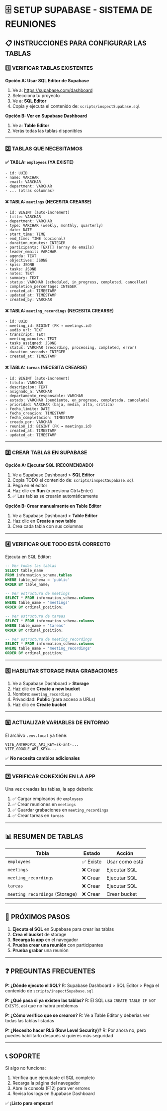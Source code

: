# 🗄️ SETUP SUPABASE - SISTEMA DE REUNIONES

## 📋 INSTRUCCIONES PARA CONFIGURAR LAS TABLAS

### 1️⃣ VERIFICAR TABLAS EXISTENTES

**Opción A: Usar SQL Editor de Supabase**

1. Ve a: https://supabase.com/dashboard
2. Selecciona tu proyecto
3. Ve a: **SQL Editor**
4. Copia y ejecuta el contenido de: `scripts/inspectSupabase.sql`

**Opción B: Ver en Supabase Dashboard**

1. Ve a: **Table Editor**
2. Verás todas las tablas disponibles

---

### 2️⃣ TABLAS QUE NECESITAMOS

#### ✅ TABLA: `employees` (YA EXISTE)
```
- id: UUID
- name: VARCHAR
- email: VARCHAR
- department: VARCHAR
- ... (otras columnas)
```

#### ❌ TABLA: `meetings` (NECESITA CREARSE)
```
- id: BIGINT (auto-increment)
- title: VARCHAR
- department: VARCHAR
- type: VARCHAR (weekly, monthly, quarterly)
- date: DATE
- start_time: TIME
- end_time: TIME (opcional)
- duration_minutes: INTEGER
- participants: TEXT[] (array de emails)
- leader_email: VARCHAR
- agenda: TEXT
- objectives: JSONB
- kpis: JSONB
- tasks: JSONB
- notes: TEXT
- summary: TEXT
- status: VARCHAR (scheduled, in_progress, completed, cancelled)
- completion_percentage: INTEGER
- created_at: TIMESTAMP
- updated_at: TIMESTAMP
- created_by: VARCHAR
```

#### ❌ TABLA: `meeting_recordings` (NECESITA CREARSE)
```
- id: UUID
- meeting_id: BIGINT (FK → meetings.id)
- audio_url: TEXT
- transcript: TEXT
- meeting_minutes: TEXT
- tasks_assigned: JSONB
- status: VARCHAR (recording, processing, completed, error)
- duration_seconds: INTEGER
- created_at: TIMESTAMP
```

#### ❌ TABLA: `tareas` (NECESITA CREARSE)
```
- id: BIGINT (auto-increment)
- titulo: VARCHAR
- descripcion: TEXT
- asignado_a: VARCHAR
- departamento_responsable: VARCHAR
- estado: VARCHAR (pendiente, en_progreso, completada, cancelada)
- prioridad: VARCHAR (baja, media, alta, critica)
- fecha_limite: DATE
- fecha_creacion: TIMESTAMP
- fecha_completacion: TIMESTAMP
- creado_por: VARCHAR
- reunion_id: BIGINT (FK → meetings.id)
- created_at: TIMESTAMP
- updated_at: TIMESTAMP
```

---

### 3️⃣ CREAR TABLAS EN SUPABASE

**Opción A: Ejecutar SQL (RECOMENDADO)**

1. Ve a Supabase Dashboard > **SQL Editor**
2. Copia TODO el contenido de: `scripts/inspectSupabase.sql`
3. Pega en el editor
4. Haz clic en **Run** (o presiona Ctrl+Enter)
5. ✅ Las tablas se crearán automáticamente

**Opción B: Crear manualmente en Table Editor**

1. Ve a Supabase Dashboard > **Table Editor**
2. Haz clic en **Create a new table**
3. Crea cada tabla con sus columnas

---

### 4️⃣ VERIFICAR QUE TODO ESTÁ CORRECTO

Ejecuta en SQL Editor:

```sql
-- Ver todas las tablas
SELECT table_name 
FROM information_schema.tables 
WHERE table_schema = 'public'
ORDER BY table_name;

-- Ver estructura de meetings
SELECT * FROM information_schema.columns 
WHERE table_name = 'meetings'
ORDER BY ordinal_position;

-- Ver estructura de tareas
SELECT * FROM information_schema.columns 
WHERE table_name = 'tareas'
ORDER BY ordinal_position;

-- Ver estructura de meeting_recordings
SELECT * FROM information_schema.columns 
WHERE table_name = 'meeting_recordings'
ORDER BY ordinal_position;
```

---

### 5️⃣ HABILITAR STORAGE PARA GRABACIONES

1. Ve a Supabase Dashboard > **Storage**
2. Haz clic en **Create a new bucket**
3. Nombre: `meeting_recordings`
4. Privacidad: **Public** (para acceso a URLs)
5. Haz clic en **Create bucket**

---

### 6️⃣ ACTUALIZAR VARIABLES DE ENTORNO

El archivo `.env.local` ya tiene:

```env
VITE_ANTHROPIC_API_KEY=sk-ant-...
VITE_GOOGLE_API_KEY=...
```

✅ **No necesita cambios adicionales**

---

### 7️⃣ VERIFICAR CONEXIÓN EN LA APP

Una vez creadas las tablas, la app debería:

1. ✅ Cargar empleados de `employees`
2. ✅ Crear reuniones en `meetings`
3. ✅ Guardar grabaciones en `meeting_recordings`
4. ✅ Crear tareas en `tareas`

---

## 📊 RESUMEN DE TABLAS

| Tabla | Estado | Acción |
|---|---|---|
| `employees` | ✅ Existe | Usar como está |
| `meetings` | ❌ Crear | Ejecutar SQL |
| `meeting_recordings` | ❌ Crear | Ejecutar SQL |
| `tareas` | ❌ Crear | Ejecutar SQL |
| `meeting_recordings` (Storage) | ❌ Crear | Crear bucket |

---

## 🚀 PRÓXIMOS PASOS

1. **Ejecuta el SQL** en Supabase para crear las tablas
2. **Crea el bucket** de storage
3. **Recarga la app** en el navegador
4. **Prueba crear una reunión** con participantes
5. **Prueba grabar** una reunión

---

## ❓ PREGUNTAS FRECUENTES

**P: ¿Dónde ejecuto el SQL?**
R: Supabase Dashboard > SQL Editor > Pega el contenido de `scripts/inspectSupabase.sql`

**P: ¿Qué pasa si ya existen las tablas?**
R: El SQL usa `CREATE TABLE IF NOT EXISTS`, así que no habrá problemas

**P: ¿Cómo verifico que se crearon?**
R: Ve a Table Editor y deberías ver todas las tablas listadas

**P: ¿Necesito hacer RLS (Row Level Security)?**
R: Por ahora no, pero puedes habilitarlo después si quieres más seguridad

---

## 📞 SOPORTE

Si algo no funciona:
1. Verifica que ejecutaste el SQL completo
2. Recarga la página del navegador
3. Abre la consola (F12) para ver errores
4. Revisa los logs en Supabase Dashboard

✅ **¡Listo para empezar!**
